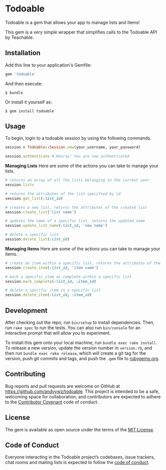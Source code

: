 # Todoable

Todoable is a gem that allows your app to manage lists and items!

This gem is a very simple wrapper that simplifies calls to the Todoable API by Teachable.

## Installation

Add this line to your application's Gemfile:

```ruby
gem 'todoable'
```

And then execute:

    $ bundle

Or install it yourself as:

    $ gem install todoable

## Usage

To begin, login to a todoable session by using the following commands.

```ruby
session = Todoable::Session.new(your_username, your_password)

session.authenticate # Hooray! You are now authenticated
```

**Managing Lists**
Here are some of the actions you can take to manage your lists.

```ruby
# returns an array of all the lists belonging to the current user
session.lists

# returns the attributes of the list specified by id
session.get_list(:list_id)

# creates a new list, returns the attributes of the created list
session.create_list('list name')

# updates the name of a specific list, returns the updated name
session.update_list_name(:list_id, 'new name')

# delete a specific list
session.delete_list(:list_id)
```

**Managing Items**
Here are some of the actions you can take to manage your items.

```ruby
# create an item within a specific list, returns the attributes of the created item
session.create_item(:list_id, 'item name')

# mark a specific item as complete within a specific list
session.mark_complete(:list_id, :item_id)

# delete a specific item in a specific list
session.delete_item(:list_id, :item_id)
```

## Development

After checking out the repo, run `bin/setup` to install dependencies. Then, run `rake spec` to run the tests.
You can also run `bin/console` for an interactive prompt that will allow you to experiment.

To install this gem onto your local machine, run `bundle exec rake install`. To release a new version,
update the version number in `version.rb`, and then run `bundle exec rake release`, which will create
a git tag for the version, push git commits and tags, and push the `.gem` file to
[rubygems.org](https://rubygems.org).

## Contributing

Bug reports and pull requests are welcome on GitHub at https://github.com/andyywz/todoable.
This project is intended to be a safe, welcoming space for collaboration, and contributors are
expected to adhere to the [Contributor Covenant](http://contributor-covenant.org) code of conduct.

## License

The gem is available as open source under the terms of the [MIT License](https://opensource.org/licenses/MIT).

## Code of Conduct

Everyone interacting in the Todoable project’s codebases, issue trackers, chat rooms and mailing
lists is expected to follow the
[code of conduct](https://github.com/andyywz/todoable/blob/master/CODE_OF_CONDUCT.md).
